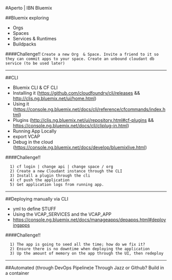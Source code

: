 #Aperto | IBN Bluemix

##Bluemix exploring
 - Orgs
 - Spaces
 - Services & Runtimes
 - Buildpacks

####Challenge!!
 `Create a new Org  & Space. Invite a friend to it so they can commit apps to your space. Create an unbound cloudant db service (to be used later)`

---
##CLI 
 - Bluemix CLI & CF CLI
 - Installing it (https://github.com/cloudfoundry/cli/releases && http://clis.ng.bluemix.net/ui/home.html)  
 - Using it (https://console.ng.bluemix.net/docs/cli/reference/cfcommands/index.html)
 - Plugins (http://clis.ng.bluemix.net/ui/repository.html#cf-plugins && https://console.ng.bluemix.net/docs/cli/cliplug-in.html)
 - Running App Locally  
  - export VCAP
 - Debug in the cloud (https://console.ng.bluemix.net/docs/develop/bluemixlive.html) 
 
####Challenge!!
```
  1) cf login | change api | change space / org 
  2) Create a new Cloudant instance through the CLI
  3) Install a plugin through the cli
  4) cf push the application 
  5) Get application logs from running app.
```
 
---
##Deploying manually via CLI
 - yml to define STUFF
 - Using the VCAP_SERVICES and the VCAP_APP
 - https://console.ng.bluemix.net/docs/manageapps/depapps.html#deployingapps
 
####Challenge!!
```
  1) The app is going to seed all the time; how do we fix it? 
  2) Ensure there is no downtime when deploying the application
  3) Up the amount of memory on the app through the UI, then redeploy
```

---
##Automated (through DevOps Pipeline)e
Through Jazz or Github?
Build in a container
